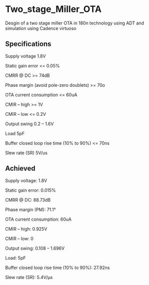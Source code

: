 # Two_stage_Miller_OTA
Desgin of a two stage miller OTA in 180n technology using ADT and simulation using Cadence virtuoso

## Specifications
Supply voltage 
1.8V 

Static gain error 
<= 0.05% 

CMRR @ DC >= 74dB

Phase margin (avoid pole-zero doublets) >= 70o

OTA current consumption 
<= 60uA 

CMIR – high  >= 1V

CMIR – low 
<= 0.2V 

Output swing 
0.2 – 1.6V 

Load 
5pF

Buffer closed loop rise time (10% to 90%) 
<= 70ns

Slew rate (SR) 
5V/us

## Achieved
Supply voltage: 
1.8V

Static gain error: 
0.015%

CMRR @ DC: 
88.73dB

Phase margin (PM): 
71.1°

OTA current consumption: 
60uA

CMIR – high: 
0.925V

CMIR – low: 
0

Output swing: 
0.108 – 1.696V

Load: 
5pF

Buffer closed loop rise time (10% to 90%): 
27.92ns

Slew rate (SR): 
5.4V/µs
